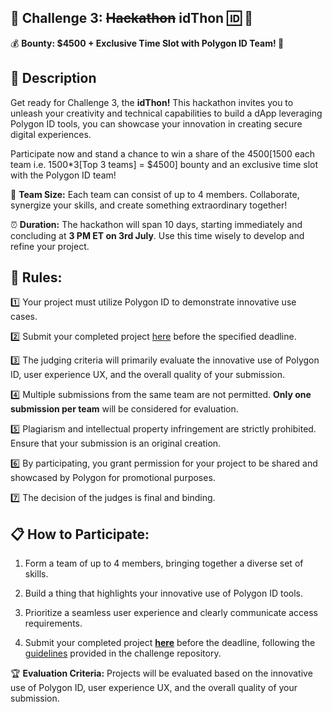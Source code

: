   
## 🌟 Challenge 3: ~~Hackathon~~ idThon 🆔 👀

💰 **Bounty: $4500 + Exclusive Time Slot with Polygon ID Team! 💼**

## 📢 **Description**

Get ready for Challenge 3, the **idThon!** This hackathon invites you to unleash your creativity and technical capabilities to build a dApp leveraging Polygon ID tools, you can showcase your innovation in creating secure digital experiences. 

Participate now and stand a chance to win a share of the $4500 [$1500 each team i.e. 1500*3[Top 3 teams] = $4500] bounty and an exclusive time slot with the Polygon ID team!


👥 **Team Size:** Each team can consist of up to 4 members. Collaborate, synergize your skills, and create something extraordinary together!

⏰ **Duration:** The hackathon will span 10 days, starting immediately and concluding at __3 PM ET on 3rd July__. Use this time wisely to develop and refine your project.

## **🔧 Rules:**

1️⃣ Your project must utilize Polygon ID to demonstrate innovative use cases.

2️⃣ Submit your completed project [here](https://airtable.com/shrNCmi6zP4RDklNi) before the specified deadline.

3️⃣ The judging criteria will primarily evaluate the innovative use of Polygon ID, user experience UX, and the overall quality of your submission.

4️⃣ Multiple submissions from the same team are not permitted. **Only one submission per team** will be considered for evaluation.

5️⃣ Plagiarism and intellectual property infringement are strictly prohibited. Ensure that your submission is an original creation.

6️⃣ By participating, you grant permission for your project to be shared and showcased by Polygon for promotional purposes.

7️⃣ The decision of the judges is final and binding.


## 📋 How to Participate:

1.  Form a team of up to 4 members, bringing together a diverse set of skills.
    
2.  Build a thing that highlights your innovative use of Polygon ID tools.
    
3.  Prioritize a seamless user experience and clearly communicate access requirements.
    
4.  Submit your completed project [**here**](https://airtable.com/shrNCmi6zP4RDklNi) before the deadline, following the [guidelines](https://github.com/Polygon-Advocates/idThon/blob/main/pull_request_template.md) provided in the challenge repository.
    

🏆 **Evaluation Criteria:** Projects will be evaluated based on the innovative use of Polygon ID, user experience UX,  and the overall quality of your submission.
